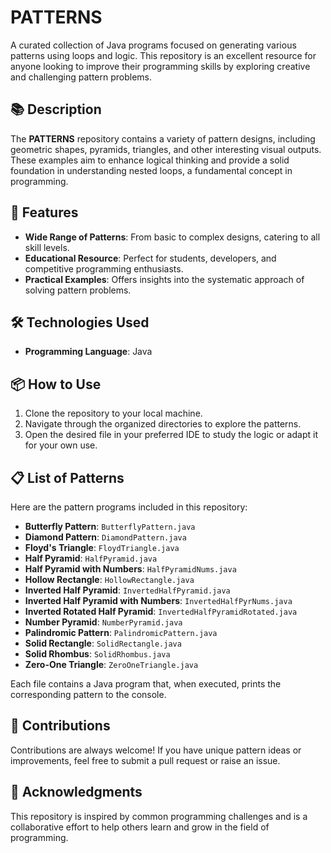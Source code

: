 # PATTERNS

A curated collection of Java programs focused on generating various patterns using loops and logic. This repository is an excellent resource for anyone looking to improve their programming skills by exploring creative and challenging pattern problems.

## 📚 Description

The **PATTERNS** repository contains a variety of pattern designs, including geometric shapes, pyramids, triangles, and other interesting visual outputs. These examples aim to enhance logical thinking and provide a solid foundation in understanding nested loops, a fundamental concept in programming.

## 🌟 Features

- **Wide Range of Patterns**: From basic to complex designs, catering to all skill levels.
- **Educational Resource**: Perfect for students, developers, and competitive programming enthusiasts.
- **Practical Examples**: Offers insights into the systematic approach of solving pattern problems.

## 🛠️ Technologies Used

- **Programming Language**: Java

## 📦 How to Use

1. Clone the repository to your local machine.
2. Navigate through the organized directories to explore the patterns.
3. Open the desired file in your preferred IDE to study the logic or adapt it for your own use.

## 📋 List of Patterns

Here are the pattern programs included in this repository:

- **Butterfly Pattern**: `ButterflyPattern.java`
- **Diamond Pattern**: `DiamondPattern.java`
- **Floyd's Triangle**: `FloydTriangle.java`
- **Half Pyramid**: `HalfPyramid.java`
- **Half Pyramid with Numbers**: `HalfPyramidNums.java`
- **Hollow Rectangle**: `HollowRectangle.java`
- **Inverted Half Pyramid**: `InvertedHalfPyramid.java`
- **Inverted Half Pyramid with Numbers**: `InvertedHalfPyrNums.java`
- **Inverted Rotated Half Pyramid**: `InvertedHalfPyramidRotated.java`
- **Number Pyramid**: `NumberPyramid.java`
- **Palindromic Pattern**: `PalindromicPattern.java`
- **Solid Rectangle**: `SolidRectangle.java`
- **Solid Rhombus**: `SolidRhombus.java`
- **Zero-One Triangle**: `ZeroOneTriangle.java`

Each file contains a Java program that, when executed, prints the corresponding pattern to the console.

## 🤝 Contributions

Contributions are always welcome! If you have unique pattern ideas or improvements, feel free to submit a pull request or raise an issue.

## 🙏 Acknowledgments

This repository is inspired by common programming challenges and is a collaborative effort to help others learn and grow in the field of programming.
